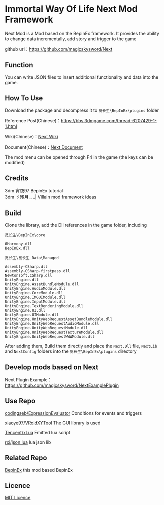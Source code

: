 # Immortal Way Of Life Next Mod Framework

Next Mod is a Mod based on the BepinEx framework. It provides the ability to change data incrementally, add story and trigger to the game

github url：https://github.com/magicskysword/Next

## Function
You can write JSON files to insert additional functionality and data into the game.

## How To Use
Download the package and decompress it to `觅长生\BepInEx\plugins` folder

Reference Post(Chinese)：https://bbs.3dmgame.com/thread-6207429-1-1.html

Wiki(Chinese)：[Next Wiki](https://michangshengnext.fandom.com/zh/wiki/%E8%A7%85%E9%95%BF%E7%94%9FNext_Wiki)

Document(Chinese)：[Next Document](doc/Next文档.md)

The mod menu can be opened through F4 in the game (the keys can be modified)

## Credits
3dm  宵夜97  BepinEx tutorial<br>
3dm  ゞ残月﹎_|  Villain mod framework ideas<br>

## Build

Clone the library, add the Dll references in the game folder, including

`觅长生\BepInEx\core`
```
0Harmony.dll
BepInEx.dll
```
`觅长生\觅长生_Data\Managed`
```
Assembly-CSharp.dll
Assembly-CSharp-firstpass.dll
Newtonsoft.CSharp.dll
UnityEngine.dll
UnityEngine.AssetBundleModule.dll
UnityEngine.AudioModule.dll
UnityEngine.CoreModule.dll
UnityEngine.IMGUIModule.dll
UnityEngine.InputModule.dll
UnityEngine.TextRenderingModule.dll
UnityEngine.UI.dll
UnityEngine.UIModule.dll
UnityEngine.UnityWebRequestAssetBundleModule.dll
UnityEngine.UnityWebRequestAudioModule.dll
UnityEngine.UnityWebRequestModule.dll
UnityEngine.UnityWebRequestTextureModule.dll
UnityEngine.UnityWebRequestWWWModule.dll
```

After adding them, Build them directly and place the `Next.Dll` file, `NextLib` and `NextConfig` folders into the `觅长生\BepInEx\plugins` directory

## Develop mods based on Next
Next Plugin Example：https://github.com/magicskysword/NextExamplePlugin

## Use Repo
[codingseb/ExpressionEvaluator](https://github.com/codingseb/ExpressionEvaluator) Conditions for events and triggers

[xiaoye97/VRoidXYTool](https://github.com/xiaoye97/VRoidXYTool) The GUI library is used

[Tencent/xLua](https://github.com/Tencent/xLua) Emitted lua script

[rxi/json.lua](https://github.com/rxi/json.lua) lua json lib


## Related Repo
[BepinEx](https://github.com/BepInEx/BepInEx) this mod based BepinEx

## Licence
[MIT Licence](https://github.com/magicskysword/Next/blob/main/LICENSE)
